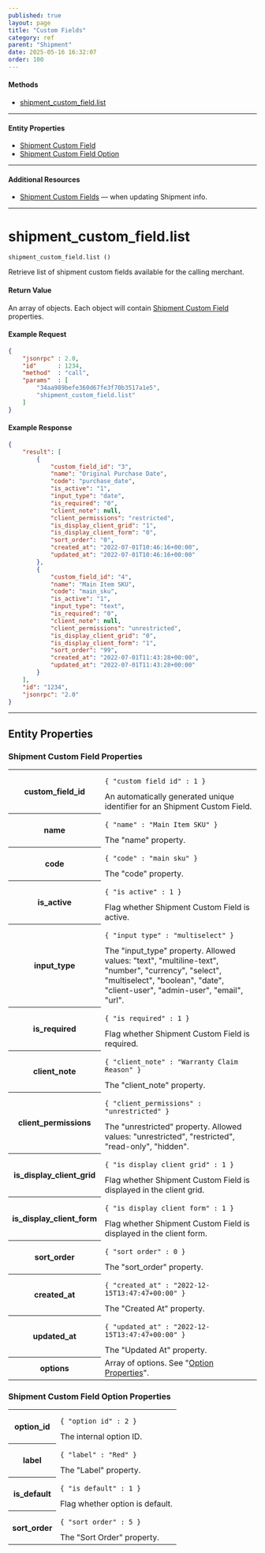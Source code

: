 ```yaml
---
published: true
layout: page
title: "Custom Fields"
category: ref
parent: "Shipment"
date: 2025-05-16 16:32:07
order: 100
---
```


#### Methods

 * [shipment_custom_field.list](#shipment_custom_field_list)

----

#### Entity Properties

 * [Shipment Custom Field](#field_properties)
 * [Shipment Custom Field Option](#option_properties)

----

#### Additional Resources

<ul>
    <li><a href="/ref/shipment.html#shipment_custom_field" title="Shipment Custom Fields">Shipment Custom Fields</a> — when updating Shipment info.</li>
</ul>

----

<h1 id="shipment_custom_field_list">
shipment_custom_field.list
</h1>

~~~ slim
shipment_custom_field.list ()
~~~

Retrieve list of shipment custom fields available for the calling merchant.

#### Return Value

An array of objects. Each object will contain [Shipment Custom Field](#field_properties) properties.

#### Example Request

```json
{
    "jsonrpc" : 2.0,
    "id"      : 1234,
    "method"  : "call",
    "params"  : [
        "34aa989befe360d67fe3f70b3517a1e5",
        "shipment_custom_field.list"
    ]
}
```

#### Example Response

```json
{
    "result": [
        {
            "custom_field_id": "3",
            "name": "Original Purchase Date",
            "code": "purchase_date",
            "is_active": "1",
            "input_type": "date",
            "is_required": "0",
            "client_note": null,
            "client_permissions": "restricted",
            "is_display_client_grid": "1",
            "is_display_client_form": "0",
            "sort_order": "0",
            "created_at": "2022-07-01T10:46:16+00:00",
            "updated_at": "2022-07-01T10:46:16+00:00"
        },
        {
            "custom_field_id": "4",
            "name": "Main Item SKU",
            "code": "main_sku",
            "is_active": "1",
            "input_type": "text",
            "is_required": "0",
            "client_note": null,
            "client_permissions": "unrestricted",
            "is_display_client_grid": "0",
            "is_display_client_form": "1",
            "sort_order": "99",
            "created_at": "2022-07-01T11:43:28+00:00",
            "updated_at": "2022-07-01T11:43:28+00:00"
        }
    ],
    "id": "1234",
    "jsonrpc": "2.0"
}
```

----

## Entity Properties

<h3 id="field_properties">
    Shipment Custom Field Properties
</h3>

<table class="table-striped">
<tbody>
    <tr>
        <th>custom_field_id</th>
        <td>
            <pre><code>{ "custom_field_id" : 1 }</code></pre>
            An automatically generated unique identifier for an Shipment Custom Field.
        </td>
    </tr>
    <tr>
        <th>name</th>
        <td>
            <pre><code>{ "name" : "Main Item SKU" }</code></pre>
            The "name" property.
        </td>
    </tr>
    <tr>
        <th>code</th>
        <td>
            <pre><code>{ "code" : "main_sku" }</code></pre>
            The "code" property.
        </td>
    </tr>
    <tr>
        <th>is_active</th>
        <td>
            <pre><code>{ "is_active" : 1 }</code></pre>
            Flag whether Shipment Custom Field is active.
        </td>
    </tr>
    <tr>
        <th>input_type</th>
        <td>
            <pre><code>{ "input_type" : "multiselect" }</code></pre>
            The "input_type" property. Allowed values: "text", "multiline-text", "number", "currency", "select", "multiselect", "boolean", "date", "client-user", "admin-user", "email", "url".
        </td>
    </tr>
    <tr>
        <th>is_required</th>
        <td>
            <pre><code>{ "is_required" : 1 }</code></pre>
            Flag whether Shipment Custom Field is required.
        </td>
    </tr>
    <tr>
        <th>client_note</th>
        <td>
            <pre><code>{ "client_note" : "Warranty Claim Reason" }</code></pre>
            The "client_note" property.
        </td>
    </tr>
    <tr>
        <th>client_permissions</th>
        <td>
            <pre><code>{ "client_permissions" : "unrestricted" }</code></pre>
            The "unrestricted" property. Allowed values: "unrestricted", "restricted", "read-only", "hidden".
        </td>
    </tr>
    <tr>
        <th>is_display_client_grid</th>
        <td>
            <pre><code>{ "is_display_client_grid" : 1 }</code></pre>
            Flag whether Shipment Custom Field is displayed in the client grid.
        </td>
    </tr>
    <tr>
        <th>is_display_client_form</th>
        <td>
            <pre><code>{ "is_display_client_form" : 1 }</code></pre>
            Flag whether Shipment Custom Field is displayed in the client form.
        </td>
    </tr>
    <tr>
        <th>sort_order</th>
        <td>
            <pre><code>{ "sort_order" : 0 }</code></pre>
            The "sort_order" property.
        </td>
    </tr>
    <tr>
        <th>created_at</th>
        <td>
            <pre><code>{ "created_at" : "2022-12-15T13:47:47+00:00" }</code></pre>
            The "Created At" property.
        </td>
    </tr>
    <tr>
        <th>updated_at</th>
        <td>
            <pre><code>{ "updated_at" : "2022-12-15T13:47:47+00:00" }</code></pre>
            The "Updated At" property.
        </td>
    </tr>
    <tr>
        <th>options</th>
        <td>
            Array of options. See "<a href="#option_properties">Option Properties</a>".
        </td>
    </tr>
</tbody>
</table>

<h3 id="option_properties">
    Shipment Custom Field Option Properties
</h3>

<table class="table-striped">
<tbody>
    <tr>
        <th>option_id</th>
        <td>
            <pre><code>{ "option_id" : 2 }</code></pre>
            The internal option ID.
        </td>
    </tr>
    <tr>
        <th>label</th>
        <td>
            <pre><code>{ "label" : "Red" }</code></pre>
            The "Label" property.
        </td>
    </tr>
    <tr>
        <th>is_default</th>
        <td>
            <pre><code>{ "is_default" : 1 }</code></pre>
            Flag whether option is default.
        </td>
    </tr>
    <tr>
        <th>sort_order</th>
        <td>
            <pre><code>{ "sort_order" : 5 }</code></pre>
            The "Sort Order" property.
        </td>
    </tr>
</tbody>
</table>
